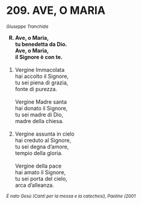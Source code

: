 # 209. AVE, O MARIA

<sub><i>Giuseppe Tranchida</i></sub>
<ol>
	<b><li type="A" value="18">Ave, o Maria,<br>
		tu benedetta da Dio.<br>
		Ave, o Maria,<br>
		il Signore è con te.</li></b><br>
	<li value="1">Vergine Immacolata<br>
		hai accolto il Signore,<br>
		tu sei piena di grazia,<br>
		fonte di purezza.<br>
		<br>
		Vergine Madre santa<br>
		hai donato il Signore,<br>
		tu sei madre di Dio,<br>
		madre della chiesa.</li><br>
	<li>Vergine assunta in cielo<br>
		hai creduto al Signore,<br>
		tu sei degna d’amore,<br>
		tempio della gloria.<br>
		<br>
		Vergine della pace<br>
		hai amato il Signore,<br>
		tu sei porta del cielo,<br>
		arca d’alleanza.</li>
</ol>
<sub><i>È nato Gesù (Canti per la messa e la catechesi), Paoline (2001</i></sub>
